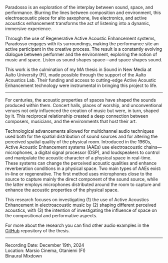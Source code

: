 Paradosso is an exploration of the interplay between sound, space, and performance. Blurring the lines between composition and environment, this electroacoustic piece for alto saxophone, live electronics, and active acoustics enhancement transforms the act of listening into a dynamic, immersive experience.

Through the use of Regenerative Active Acoustic Enhancement systems, Paradosso engages with its surroundings, making the performance site an active participant in the creative process. The result is a constantly evolving dialogue between performer and the environment, exploring the notion of music and space. Listen as sound shapes space—and space shapes sound.

This work is the culmination of my MA thesis in Sound in New Media at Aalto University (FI), made possible through the support of the Aalto Acoustics Lab. Their funding and access to cutting-edge Active Acoustic Enhancement technology were instrumental in bringing this project to life.

----

For centuries, the acoustic properties of spaces have shaped the sounds produced within them. Concert halls, places of worship, and unconventional venues not only influenced the creation of music but were, in turn, shaped by it. This reciprocal relationship created a deep connection between composers, musicians, and the environments that host their art.

Technological advancements allowed for multichannel audio techniques used both for the spatial distribution of sound sources and for altering the perceived spatial quality of the physical room. Introduced in the 1960s, Active Acoustic Enhancement systems (AAEs) use electroacoustic chains—microphones, a digital signal processor (DSP), and loudspeakers to control and manipulate the acoustic character of a physical space in real-time. These systems can change the perceived acoustic qualities and enhance reverberation conditions in a physical space. Two main types of AAEs exist: in-line or regenerative. The first method uses microphones close to the source to capture mainly the direct component of the sound source, while the latter employs microphones distributed around the room to capture and enhance the acoustic properties of the physical space.

This research focuses on investigating (1) the use of Active Acoustics Enhancement in electroacoustic music by (2) shaping different perceived acoustics, with (3) the intention of investigating the influence of space on the compositional and performative aspects.

For more about the research you can find other audio examples in the [GitHub](https://github.com/tampueduard/artisticActiveAcousticEnhancement) repository of the thesis.

-----
Recording Date: December 19th, 2024 <br>
Location: Marsio Cinema, Otaniemi (FI) <br>
Binaural Mixdown

